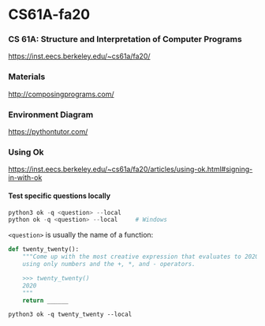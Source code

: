 # CS61A-fa20

### CS 61A: Structure and Interpretation of Computer Programs

https://inst.eecs.berkeley.edu/~cs61a/fa20/

### Materials

http://composingprograms.com/

### Environment Diagram

https://pythontutor.com/

### Using Ok

https://inst.eecs.berkeley.edu/~cs61a/fa20/articles/using-ok.html#signing-in-with-ok

#### Test specific questions locally

```python
python3 ok -q <question> --local
python ok -q <question> --local		# Windows
```

`<question>` is usually the name of a function:

```python
def twenty_twenty():
    """Come up with the most creative expression that evaluates to 2020,
    using only numbers and the +, *, and - operators.

    >>> twenty_twenty()
    2020
    """
    return ______
```

```
python3 ok -q twenty_twenty --local
```

